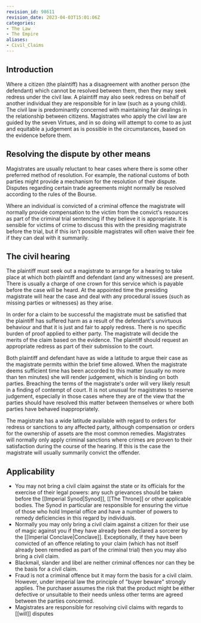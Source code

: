 ```yaml
---
revision_id: 98611
revision_date: 2023-04-03T15:01:06Z
categories:
- The Law
- The Empire
aliases:
- Civil_Claims
---
```


## Introduction

Where a citizen (the plaintiff) has a disagreement with another person (the defendant) which cannot be resolved between them, then they may seek redress under the civil law. A plaintiff may also seek redress on behalf of another individual they are responsible for in law (such as a young child). The civil law is predominantly concerned with maintaining fair dealings in the relationship between citizens. Magistrates who apply the civil law are guided by the seven Virtues, and in so doing will attempt to come to as just and equitable a judgement as is possible in the circumstances, based on the evidence before them.

## Resolving the dispute by other means

Magistrates are usually reluctant to hear cases where there is some other preferred method of resolution. For example, the national customs of both parties might provide a mechanism for the resolution of their dispute. Disputes regarding certain trade agreements might normally be resolved according to the rules of the Bourse.

Where an individual is convicted of a criminal offence the magistrate will normally provide compensation to the victim from the convict's resources as part of the criminal trial sentencing if they believe it is appropriate. It is sensible for victims of crime to discuss this with the presiding magistrate before the trial, but if this isn't possible magistrates will often waive their fee if they can deal with it summarily.

## The civil hearing

The plaintiff must seek out a magistrate to arrange for a hearing to take place at which both plaintiff and defendant (and any witnesses) are present. There is usually a charge of one crown for this service which is payable before the case will be heard. At the appointed time the presiding magistrate will hear the case and deal with any procedural issues (such as missing parties or witnesses) as they arise.

In order for a claim to be successful the magistrate must be satisfied that the plaintiff has suffered harm as a result of the defendant's unvirtuous behaviour and that it is just and fair to apply redress. There is no specific burden of proof applied to either party. The magistrate will decide the merits of the claim based on the evidence. The plaintiff should request an appropriate redress as part of their submission to the court.

Both plaintiff and defendant have as wide a latitude to argue their case as the magistrate permits within the brief time allowed. When the magistrate deems sufficient time has been accorded to this matter (usually no more than ten minutes) she will render judgement, which is binding on both parties. Breaching the terms of the magistrate's order will very likely result in a finding of contempt of court. It is not unusual for magistrates to reserve judgement, especially in those cases where they are of the view that the parties should have resolved this matter between themselves or where both parties have behaved inappropriately.

The magistrate has a wide latitude available with regard to orders for redress or sanctions to any affected party, although compensation or orders for the ownership of assets are the most common remedies. Magistrates will normally only apply criminal sanctions where crimes are proven to their satisfaction during the course of the hearing. If this is the case the magistrate will usually summarily convict the offender.

## Applicability
* You may not bring a civil claim against the state or its officials for the exercise of their legal powers: any such grievances should be taken before the [[Imperial Synod|Synod]], [[The Throne]] or other applicable bodies. The Synod in particular are responsible for ensuring the virtue of those who hold Imperial office and have a number of powers to remedy deficiencies in this regard by individuals. 
* Normally you may only bring a civil claim against a citizen for their use of magic against you if they have already been declared a sorcerer by the [[Imperial Conclave|Conclave]]. Exceptionally, if they have been convicted of an offence relating to your claim (which has not itself already been remedied as part of the criminal trial) then you may also bring a civil claim. 
* Blackmail, slander and libel are neither criminal offences nor can they be the basis for a civil claim. 
* Fraud is not a criminal offence but it may form the basis for a civil claim. However, under imperial law the principle of "buyer beware" strongly applies. The purchaser assumes the risk that the product might be either defective or unsuitable to their needs unless other terms are agreed between the parties concerned. 
* Magistrates are responsible for resolving civil claims with regards to [[will]] disputes 




